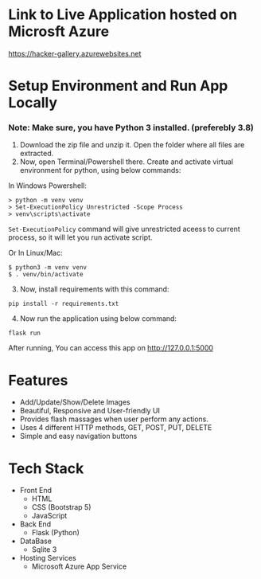 # Link to Live Application hosted on Microsft Azure

https://hacker-gallery.azurewebsites.net

# Setup Environment and Run App Locally

### Note: Make sure, you have Python 3 installed. (preferebly 3.8)  

1. Download the zip file and unzip it. Open the folder where all files are extracted.
2. Now, open Terminal/Powershell there. Create and activate virtual environment for python, using below commands:  

In Windows Powershell:
```
> python -m venv venv
> Set-ExecutionPolicy Unrestricted -Scope Process
> venv\scripts\activate
```
`Set-ExecutionPolicy` command will give unrestricted aceess to current process, so it will let you run activate script.   

Or In Linux/Mac:
```
$ python3 -m venv venv
$ . venv/bin/activate
```
3. Now, install requirements with this command:
```
pip install -r requirements.txt
```
4. Now run the application using below command:
```
flask run
```
After running, You can access this app on http://127.0.0.1:5000

# Features

- Add/Update/Show/Delete Images
- Beautiful, Responsive and User-friendly UI
- Provides flash massages when user perform any actions.
- Uses 4 different HTTP methods, GET, POST, PUT, DELETE
- Simple and easy navigation buttons

# Tech Stack

- Front End
    - HTML
    - CSS (Bootstrap 5)
    - JavaScript
- Back End
    - Flask (Python)
- DataBase
    - Sqlite 3
- Hosting Services
    - Microsoft Azure App Service